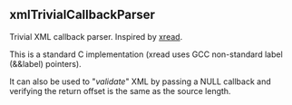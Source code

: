 ## xmlTrivialCallbackParser
Trivial XML callback parser. Inspired by [xread](https://github.com/naleksiev/xread.git).

This is a standard C implementation (xread uses GCC non-standard label (&&label) pointers).

It can also be used to "*validate*" XML by passing a NULL callback and verifying the return offset is the same as the source length.
